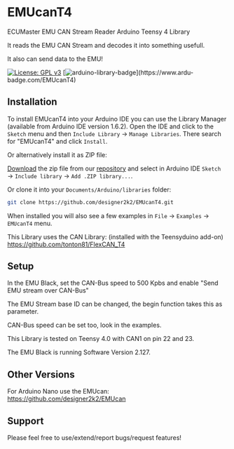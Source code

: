 # EMUcanT4
ECUMaster EMU CAN Stream Reader Arduino Teensy 4 Library

It reads the EMU CAN Stream and decodes it into something usefull.

It also can send data to the EMU!

[![License: GPL v3](https://img.shields.io/badge/License-GPLv3-blue.svg)](https://www.gnu.org/licenses/gpl-3.0) [![arduino-library-badge](https://www.ardu-badge.com/badge/EMUcanT4.svg?)](https://www.ardu-badge.com/EMUcanT4)

## Installation

To install EMUcanT4 into your Arduino IDE you can use the Library Manager (available from Arduino IDE version 1.6.2). Open the IDE and click to the `Sketch` menu and then `Include Library` → `Manage Libraries`. There search for "EMUcanT4" and click `Install`.

Or alternatively install it as ZIP file:

[Download](https://github.com/designer2k2/EMUcanT4/archive/main.zip) the zip file from our [repository](https://github.com/designer2k2/EMUcanT4/) and select in Arduino IDE `Sketch` → `Include library` → `Add .ZIP library...`.

Or clone it into your `Documents/Arduino/libraries` folder:

```sh
git clone https://github.com/designer2k2/EMUcanT4.git
```

When installed you will also see a few examples in `File` → `Examples` → `EMUcanT4` menu.

This Library uses the CAN Library: (installed with the Teensyduino add-on)
https://github.com/tonton81/FlexCAN_T4

## Setup

In the EMU Black, set the CAN-Bus speed to 500 Kpbs and enable "Send EMU stream over CAN-Bus"

The EMU Stream base ID can be changed, the begin function takes this as parameter.

CAN-Bus speed can be set too, look in the examples.

This Library is tested on Teensy 4.0 with CAN1 on pin 22 and 23.

The EMU Black is running Software Version 2.127.

## Other Versions

For Arduino Nano use the EMUcan: https://github.com/designer2k2/EMUcan

## Support

Please feel free to use/extend/report bugs/request features!

